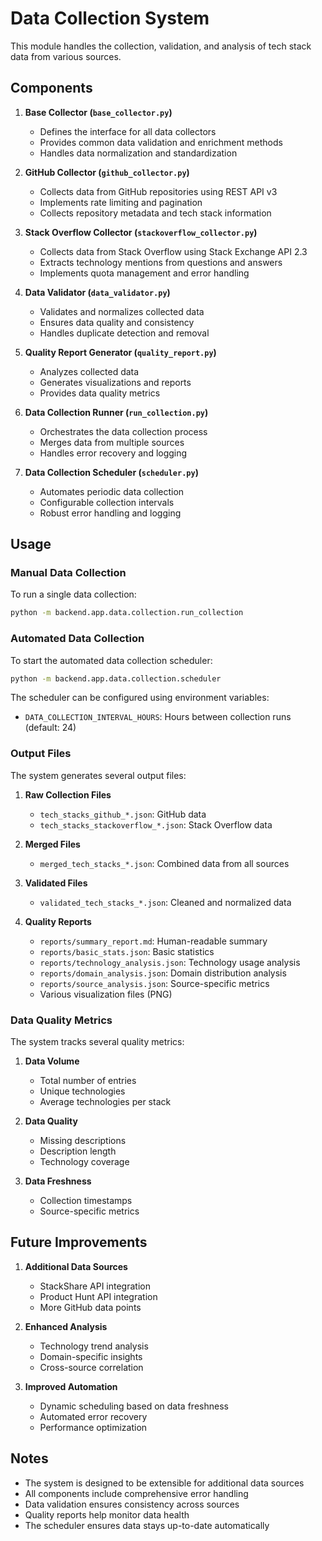 # Data Collection System

This module handles the collection, validation, and analysis of tech stack data from various sources.

## Components

1. **Base Collector (`base_collector.py`)**
   - Defines the interface for all data collectors
   - Provides common data validation and enrichment methods
   - Handles data normalization and standardization

2. **GitHub Collector (`github_collector.py`)**
   - Collects data from GitHub repositories using REST API v3
   - Implements rate limiting and pagination
   - Collects repository metadata and tech stack information

3. **Stack Overflow Collector (`stackoverflow_collector.py`)**
   - Collects data from Stack Overflow using Stack Exchange API 2.3
   - Extracts technology mentions from questions and answers
   - Implements quota management and error handling

4. **Data Validator (`data_validator.py`)**
   - Validates and normalizes collected data
   - Ensures data quality and consistency
   - Handles duplicate detection and removal

5. **Quality Report Generator (`quality_report.py`)**
   - Analyzes collected data
   - Generates visualizations and reports
   - Provides data quality metrics

6. **Data Collection Runner (`run_collection.py`)**
   - Orchestrates the data collection process
   - Merges data from multiple sources
   - Handles error recovery and logging

7. **Data Collection Scheduler (`scheduler.py`)**
   - Automates periodic data collection
   - Configurable collection intervals
   - Robust error handling and logging

## Usage

### Manual Data Collection

To run a single data collection:

```bash
python -m backend.app.data.collection.run_collection
```

### Automated Data Collection

To start the automated data collection scheduler:

```bash
python -m backend.app.data.collection.scheduler
```

The scheduler can be configured using environment variables:
- `DATA_COLLECTION_INTERVAL_HOURS`: Hours between collection runs (default: 24)

### Output Files

The system generates several output files:

1. **Raw Collection Files**
   - `tech_stacks_github_*.json`: GitHub data
   - `tech_stacks_stackoverflow_*.json`: Stack Overflow data

2. **Merged Files**
   - `merged_tech_stacks_*.json`: Combined data from all sources

3. **Validated Files**
   - `validated_tech_stacks_*.json`: Cleaned and normalized data

4. **Quality Reports**
   - `reports/summary_report.md`: Human-readable summary
   - `reports/basic_stats.json`: Basic statistics
   - `reports/technology_analysis.json`: Technology usage analysis
   - `reports/domain_analysis.json`: Domain distribution analysis
   - `reports/source_analysis.json`: Source-specific metrics
   - Various visualization files (PNG)

### Data Quality Metrics

The system tracks several quality metrics:

1. **Data Volume**
   - Total number of entries
   - Unique technologies
   - Average technologies per stack

2. **Data Quality**
   - Missing descriptions
   - Description length
   - Technology coverage

3. **Data Freshness**
   - Collection timestamps
   - Source-specific metrics

## Future Improvements

1. **Additional Data Sources**
   - StackShare API integration
   - Product Hunt API integration
   - More GitHub data points

2. **Enhanced Analysis**
   - Technology trend analysis
   - Domain-specific insights
   - Cross-source correlation

3. **Improved Automation**
   - Dynamic scheduling based on data freshness
   - Automated error recovery
   - Performance optimization

## Notes

- The system is designed to be extensible for additional data sources
- All components include comprehensive error handling
- Data validation ensures consistency across sources
- Quality reports help monitor data health
- The scheduler ensures data stays up-to-date automatically 